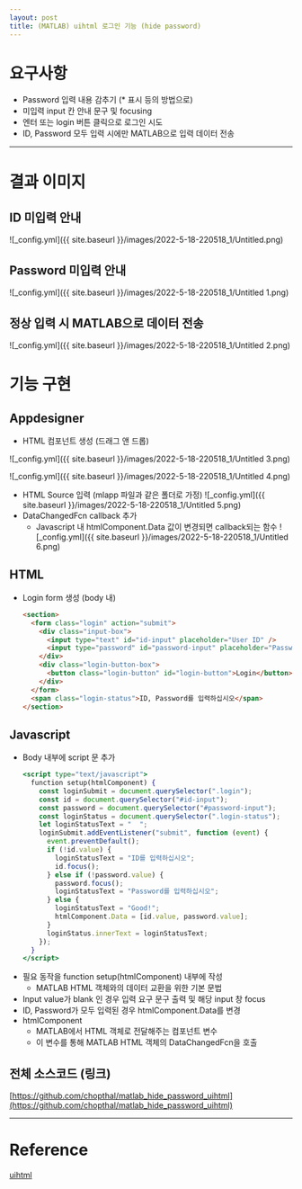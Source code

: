 ```yaml
---
layout: post
title: (MATLAB) uihtml 로그인 기능 (hide password)
---
```


# 요구사항

- Password 입력 내용 감추기 (\* 표시 등의 방법으로)
- 미입력 input 칸 안내 문구 및 focusing
- 엔터 또는 login 버튼 클릭으로 로그인 시도
- ID, Password 모두 입력 시에만 MATLAB으로 입력 데이터 전송

---

# 결과 이미지

## ID 미입력 안내

![_config.yml]({{ site.baseurl }}/images/2022-5-18-220518_1/Untitled.png)

## Password 미입력 안내

![_config.yml]({{ site.baseurl }}/images/2022-5-18-220518_1/Untitled 1.png)

## 정상 입력 시 MATLAB으로 데이터 전송

![_config.yml]({{ site.baseurl }}/images/2022-5-18-220518_1/Untitled 2.png)

# 기능 구현

## Appdesigner

- HTML 컴포넌트 생성 (드래그 앤 드롭)

![_config.yml]({{ site.baseurl }}/images/2022-5-18-220518_1/Untitled 3.png)

![_config.yml]({{ site.baseurl }}/images/2022-5-18-220518_1/Untitled 4.png)

- HTML Source 입력 (mlapp 파일과 같은 폴더로 가정)
  ![_config.yml]({{ site.baseurl }}/images/2022-5-18-220518_1/Untitled 5.png)
- DataChangedFcn callback 추가
  - Javascript 내 htmlComponent.Data 값이 변경되면 callback되는 함수
  ![_config.yml]({{ site.baseurl }}/images/2022-5-18-220518_1/Untitled 6.png)

## HTML

- Login form 생성 (body 내)
  ```html
  <section>
    <form class="login" action="submit">
      <div class="input-box">
        <input type="text" id="id-input" placeholder="User ID" />
        <input type="password" id="password-input" placeholder="Password" />
      </div>
      <div class="login-button-box">
        <button class="login-button" id="login-button">Login</button>
      </div>
    </form>
    <span class="login-status">ID, Password를 입력하십시오</span>
  </section>
  ```

## Javascript

- Body 내부에 script 문 추가
  ```jsx
  <script type="text/javascript">
    function setup(htmlComponent) {
      const loginSubmit = document.querySelector(".login");
      const id = document.querySelector("#id-input");
      const password = document.querySelector("#password-input");
      const loginStatus = document.querySelector(".login-status");
      let loginStatusText = "  ";
      loginSubmit.addEventListener("submit", function (event) {
        event.preventDefault();
        if (!id.value) {
          loginStatusText = "ID를 입력하십시오";
          id.focus();
        } else if (!password.value) {
          password.focus();
          loginStatusText = "Password를 입력하십시오";
        } else {
          loginStatusText = "Good!";
          htmlComponent.Data = [id.value, password.value];
        }
        loginStatus.innerText = loginStatusText;
      });
    }
  </script>
  ```
- 필요 동작을 function setup(htmlComponent) 내부에 작성
  - MATLAB HTML 객체와의 데이터 교환을 위한 기본 문법
- Input value가 blank 인 경우 입력 요구 문구 출력 및 해당 input 창 focus
- ID, Password가 모두 입력된 경우 htmlComponent.Data를 변경
- htmlComponent
  - MATLAB에서 HTML 객체로 전달해주는 컴포넌트 변수
  - 이 변수를 통해 MATLAB HTML 객체의 DataChangedFcn을 호출

## 전체 소스코드 (링크)

[https://github.com/chopthal/matlab_hide_password_uihtml](https://github.com/chopthal/matlab_hide_password_uihtml)

---

# Reference

[uihtml](https://www.mathworks.com/help/matlab/ref/uihtml.html)
